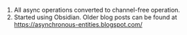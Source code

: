 1. All async operations converted to channel-free operation.
2. Started using Obsidian. Older blog posts can be found at https://asynchronous-entities.blogspot.com/